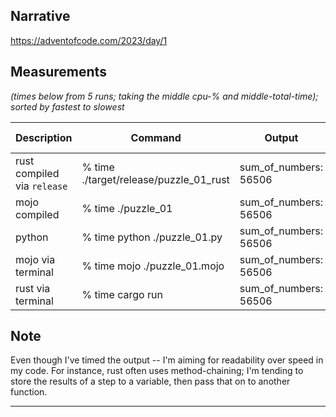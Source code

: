 ## Narrative

<https://adventofcode.com/2023/day/1>

## Measurements

_(times below from 5 runs; taking the middle cpu-% and middle-total-time); sorted by fastest to slowest_

| Description | Command | Output | %-CPU | total-seconds |
| -------- | -------- | -------- | -------- | -------- |
| rust compiled via `release` | % time ./target/release/puzzle_01_rust | sum_of_numbers: 56506 | 33% cpu | 0.012 total |
| mojo compiled | % time ./puzzle_01 | sum_of_numbers: 56506 | 63% cpu | 0.020 total |
| python | % time python ./puzzle_01.py | sum_of_numbers: 56506 | 64% cpu | 0.049 total |
| mojo via terminal | % time mojo ./puzzle_01.mojo | sum_of_numbers: 56506 | 92% cpu | 0.150 total |
| rust via terminal | % time cargo run | sum_of_numbers: 56506 | 27% cpu | 0.171 total |


## Note

Even though I've timed the output -- I'm aiming for readability over speed in my code. For instance, rust often uses method-chaining; I'm tending to store the results of a step to a variable, then pass that on to another function.

---
